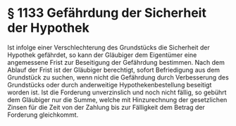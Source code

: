 # § 1133 Gefährdung der Sicherheit der Hypothek
Ist infolge einer Verschlechterung des Grundstücks die Sicherheit der Hypothek gefährdet, so kann der Gläubiger dem Eigentümer eine angemessene Frist zur Beseitigung der Gefährdung bestimmen. Nach dem Ablauf der Frist ist der Gläubiger berechtigt, sofort Befriedigung aus dem Grundstück zu suchen, wenn nicht die Gefährdung durch Verbesserung des Grundstücks oder durch anderweitige Hypothekenbestellung beseitigt worden ist. Ist die Forderung unverzinslich und noch nicht fällig, so gebührt dem Gläubiger nur die Summe, welche mit Hinzurechnung der gesetzlichen Zinsen für die Zeit von der Zahlung bis zur Fälligkeit dem Betrag der Forderung gleichkommt.